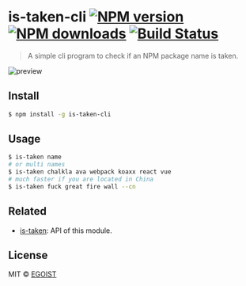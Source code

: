 # is-taken-cli [![NPM version](https://img.shields.io/npm/v/is-taken-cli.svg)](https://npmjs.com/package/is-taken-cli) [![NPM downloads](https://img.shields.io/npm/dm/is-taken-cli.svg)](https://npmjs.com/package/is-taken-cli) [![Build Status](https://img.shields.io/circleci/project/egoist/is-taken-cli/master.svg)](https://circleci.com/gh/egoist/is-taken-cli)

> A simple cli program to check if an NPM package name is taken.

![preview](https://ooo.0o0.ooo/2016/02/15/56c28e787c059.png)

## Install

```bash
$ npm install -g is-taken-cli
```

## Usage

```bash
$ is-taken name
# or multi names
$ is-taken chalkla ava webpack koaxx react vue
# much faster if you are located in China
$ is-taken fuck great fire wall --cn
```

## Related

- [is-taken](https://github.com/egoist/is-taken): API of this module.

## License

MIT © [EGOIST](https://github.com/egoist)
